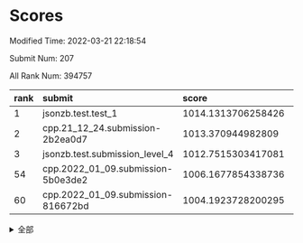 # Scores

Modified Time: 2022-03-21 22:18:54

Submit Num: 207

All Rank Num: 394757

| rank |               submit               |       score        |       sigma        | pk_num |
| :--- | :--------------------------------- | :----------------- | :----------------- | :----- |
| 1    | jsonzb.test.test_1                 | 1014.1313706258426 | 0.8153311869067791 | 7629   |
| 2    | cpp.21_12_24.submission-2b2ea0d7   | 1013.370944982809  | 0.8130623799070538 | 7634   |
| 3    | jsonzb.test.submission_level_4     | 1012.7515303417081 | 0.8076927332347072 | 7631   |
| 54   | cpp.2022_01_09.submission-5b0e3de2 | 1006.1677854338736 | 0.7239428337285551 | 7626   |
| 60   | cpp.2022_01_09.submission-816672bd | 1004.1923728200295 | 0.7192765341553472 | 7627   |


<details>
<summary>全部</summary>

| rank |                 submit                 |       score        |       sigma        | pk_num |
| :--- | :------------------------------------- | :----------------- | :----------------- | :----- |
| 1    | jsonzb.test.test_1                     | 1014.1313706258426 | 0.8153311869067791 | 7629   |
| 2    | cpp.21_12_24.submission-2b2ea0d7       | 1013.370944982809  | 0.8130623799070538 | 7634   |
| 3    | jsonzb.test.submission_level_4         | 1012.7515303417081 | 0.8076927332347072 | 7631   |
| 4    | gobigger.level_3.submission_level_3_4  | 1011.6302054403271 | 0.769332631667476  | 7626   |
| 5    | gobigger.level_3.submission_level_3_24 | 1011.3129682963572 | 0.7728001224145071 | 7628   |
| 6    | gobigger.level_3.submission_level_3_10 | 1011.1925076534815 | 0.7537845608826613 | 7627   |
| 7    | gobigger.level_3.submission_level_3_5  | 1011.1637272397835 | 0.7781689108128221 | 7627   |
| 8    | gobigger.level_3.submission_level_3_27 | 1011.1353775084    | 0.7772459475123525 | 7632   |
| 9    | gobigger.level_3.submission_level_3_15 | 1011.0593404727391 | 0.7664030204866791 | 7624   |
| 10   | gobigger.level_3.submission_level_3_45 | 1010.9678830249425 | 0.7892662125297109 | 7626   |
| 11   | gobigger.level_3.submission_level_3_7  | 1010.9554833433879 | 0.7708414181895055 | 7627   |
| 12   | gobigger.level_3.submission_level_3_18 | 1010.9176331866938 | 0.7722085068634608 | 7627   |
| 13   | gobigger.level_3.submission_level_3_35 | 1010.8045581965974 | 0.7709802792051798 | 7630   |
| 14   | gobigger.level_3.submission_level_3_32 | 1010.7539486808928 | 0.7882787363679327 | 7631   |
| 15   | gobigger.level_3.submission_level_3_12 | 1010.7366842692505 | 0.7480759342966782 | 7623   |
| 16   | gobigger.level_3.submission_level_3_8  | 1010.6654724886309 | 0.7669331976096108 | 7628   |
| 17   | gobigger.level_3.submission_level_3_9  | 1010.6429038353982 | 0.7704588601756821 | 7630   |
| 18   | gobigger.level_3.submission_level_3_44 | 1010.6025612403911 | 0.7493503705072445 | 7627   |
| 19   | gobigger.level_3.submission_level_3_21 | 1010.6024384650744 | 0.7740144142452622 | 7628   |
| 20   | gobigger.level_3.submission_level_3_37 | 1010.5733830575767 | 0.7831228083090884 | 7625   |
| 21   | gobigger.level_3.submission_level_3_3  | 1010.5665896693898 | 0.7697322798782577 | 7631   |
| 22   | gobigger.level_3.submission_level_3_22 | 1010.5146384250005 | 0.7615817504108559 | 7632   |
| 23   | gobigger.level_3.submission_level_3_2  | 1010.5060583060384 | 0.7485785229476596 | 7629   |
| 24   | gobigger.level_3.submission_level_3_26 | 1010.3026147949357 | 0.7539823641590019 | 7625   |
| 25   | gobigger.level_3.submission_level_3_19 | 1010.2195460836806 | 0.7684706892048101 | 7628   |
| 26   | gobigger.level_3.submission_level_3_48 | 1010.194045480844  | 0.7478504771923719 | 7627   |
| 27   | gobigger.level_3.submission_level_3_42 | 1010.1000887431103 | 0.7653108530919941 | 7627   |
| 28   | gobigger.level_3.submission_level_3_1  | 1010.066539299464  | 0.7696786470455484 | 7626   |
| 29   | gobigger.level_3.submission_level_3_43 | 1010.0078383789498 | 0.7592125612451746 | 7628   |
| 30   | gobigger.level_3.submission_level_3_40 | 1009.8986865768534 | 0.7365059317099919 | 7629   |
| 31   | gobigger.level_3.submission_level_3_14 | 1009.8405100651761 | 0.7239478346861554 | 7627   |
| 32   | gobigger.level_3.submission_level_3_28 | 1009.8214585467744 | 0.7446758796029709 | 7632   |
| 33   | gobigger.level_3.submission_level_3_0  | 1009.7242543152996 | 0.7389549301579286 | 7632   |
| 34   | gobigger.level_3.submission_level_3_11 | 1009.7139600788008 | 0.7607828344054404 | 7634   |
| 35   | gobigger.level_3.submission_level_3_31 | 1009.6848067079471 | 0.739348931101826  | 7631   |
| 36   | gobigger.level_3.submission_level_3_20 | 1009.6797948104445 | 0.744439163957282  | 7627   |
| 37   | gobigger.level_3.submission_level_3_16 | 1009.660435138878  | 0.7707928492812073 | 7632   |
| 38   | gobigger.level_3.submission_level_3_41 | 1009.4378585306846 | 0.7637887378667891 | 7624   |
| 39   | gobigger.level_3.submission_level_3_49 | 1009.3262812152067 | 0.7475885172482005 | 7625   |
| 40   | gobigger.level_3.submission_level_3_13 | 1009.2341560906357 | 0.7495739526961596 | 7627   |
| 41   | gobigger.level_3.submission_level_3_34 | 1009.1630630530033 | 0.7511699963755601 | 7627   |
| 42   | gobigger.level_3.submission_level_3_39 | 1009.1096633748367 | 0.7298427718973056 | 7630   |
| 43   | gobigger.level_3.submission_level_3_36 | 1009.0934338432428 | 0.7599818581186512 | 7631   |
| 44   | gobigger.level_3.submission_level_3_33 | 1009.0633082344035 | 0.7490749991930096 | 7629   |
| 45   | gobigger.level_3.submission_level_3_46 | 1009.0305279031365 | 0.7569187575496477 | 7633   |
| 46   | gobigger.level_3.submission_level_3_23 | 1009.0159725967673 | 0.7444283658102887 | 7631   |
| 47   | gobigger.level_3.submission_level_3_47 | 1008.9280342606247 | 0.7495178634672045 | 7629   |
| 48   | gobigger.level_3.submission_level_3_38 | 1008.7112342274488 | 0.759562234470169  | 7630   |
| 49   | gobigger.level_3.submission_level_3_6  | 1008.6885458281461 | 0.739212615406236  | 7631   |
| 50   | gobigger.level_3.submission_level_3_29 | 1008.4765379353257 | 0.7449443677677131 | 7631   |
| 51   | gobigger.level_3.submission_level_3_17 | 1008.0743244968253 | 0.7525254201127456 | 7630   |
| 52   | gobigger.level_3.submission_level_3_30 | 1007.813607959797  | 0.7438820361111235 | 7625   |
| 53   | gobigger.level_3.submission_level_3_25 | 1007.1702601473006 | 0.7468167575663012 | 7627   |
| 54   | cpp.2022_01_09.submission-5b0e3de2     | 1006.1677854338736 | 0.7239428337285551 | 7626   |
| 55   | gobigger.level_1.submission_level_1_35 | 1005.2627331708078 | 0.7210252733053466 | 7624   |
| 56   | gobigger.level_1.submission_level_1_24 | 1004.6914320423253 | 0.7196779499395071 | 7622   |
| 57   | gobigger.level_1.submission_level_1_1  | 1004.5695104843873 | 0.7197490399845947 | 7621   |
| 58   | gobigger.level_1.submission_level_1_18 | 1004.4059395519859 | 0.7256139567083073 | 7627   |
| 59   | gobigger.level_1.submission_level_1_40 | 1004.2445115226485 | 0.7237996405304317 | 7625   |
| 60   | cpp.2022_01_09.submission-816672bd     | 1004.1923728200295 | 0.7192765341553472 | 7627   |
| 61   | gobigger.level_1.submission_level_1_49 | 1004.1761246128297 | 0.7166108290322241 | 7625   |
| 62   | gobigger.level_1.submission_level_1_22 | 1004.175005082106  | 0.7151833006563304 | 7625   |
| 63   | gobigger.level_1.submission_level_1_23 | 1004.0692187078502 | 0.7209240409793192 | 7624   |
| 64   | gobigger.level_1.submission_level_1_21 | 1004.0423861801638 | 0.7114501547912673 | 7628   |
| 65   | gobigger.level_1.submission_level_1_17 | 1004.0262440505751 | 0.7271909351660276 | 7634   |
| 66   | gobigger.level_1.submission_level_1_30 | 1004.0155523674011 | 0.7102363381358974 | 7625   |
| 67   | gobigger.level_1.submission_level_1_11 | 1003.9545770413599 | 0.7181839985913064 | 7623   |
| 68   | gobigger.level_1.submission_level_1_33 | 1003.9169315769424 | 0.7149417810559319 | 7630   |
| 69   | gobigger.level_1.submission_level_1_16 | 1003.8858493551593 | 0.7243346069460361 | 7628   |
| 70   | gobigger.level_1.submission_level_1_8  | 1003.8302148721269 | 0.7235881490310394 | 7627   |
| 71   | gobigger.level_1.submission_level_1_27 | 1003.8167990344879 | 0.7136504821926254 | 7629   |
| 72   | gobigger.level_1.submission_level_1_26 | 1003.7548857013638 | 0.7159689279528776 | 7627   |
| 73   | gobigger.level_1.submission_level_1_29 | 1003.6952183421685 | 0.7272056403374799 | 7629   |
| 74   | gobigger.level_1.submission_level_1_9  | 1003.6167731613093 | 0.7180104143485271 | 7628   |
| 75   | gobigger.level_1.submission_level_1_36 | 1003.6074505330936 | 0.7165619233923123 | 7631   |
| 76   | gobigger.level_1.submission_level_1_2  | 1003.5970681707246 | 0.7123548661956781 | 7626   |
| 77   | gobigger.level_1.submission_level_1_28 | 1003.5616038704666 | 0.7284866800710311 | 7628   |
| 78   | gobigger.level_1.submission_level_1_13 | 1003.5489177077163 | 0.7262223514942932 | 7621   |
| 79   | gobigger.level_1.submission_level_1_43 | 1003.5300976254765 | 0.71897269857743   | 7630   |
| 80   | gobigger.level_1.submission_level_1_42 | 1003.5290853807863 | 0.7236274491771763 | 7627   |
| 81   | gobigger.level_1.submission_level_1_41 | 1003.4893680455409 | 0.7206140771092355 | 7634   |
| 82   | gobigger.level_1.submission_level_1_32 | 1003.3440487704129 | 0.7081471899402701 | 7626   |
| 83   | gobigger.level_1.submission_level_1_5  | 1003.2708175242509 | 0.7050346341108634 | 7631   |
| 84   | gobigger.level_1.submission_level_1_48 | 1003.2640760243927 | 0.7262851312306926 | 7627   |
| 85   | gobigger.level_1.submission_level_1_37 | 1003.2048853067619 | 0.7183508309540001 | 7627   |
| 86   | gobigger.level_1.submission_level_1_31 | 1003.1241232414452 | 0.7192186682749028 | 7626   |
| 87   | gobigger.level_1.submission_level_1_47 | 1003.0747025230103 | 0.7196626744085823 | 7627   |
| 88   | gobigger.level_1.submission_level_1_46 | 1003.0678477537843 | 0.7176132431642698 | 7621   |
| 89   | gobigger.level_1.submission_level_1_19 | 1003.0293137453309 | 0.7129114073922044 | 7624   |
| 90   | gobigger.level_1.submission_level_1_44 | 1003.0248722183617 | 0.7188732683275797 | 7620   |
| 91   | gobigger.level_1.submission_level_1_14 | 1002.9972505228878 | 0.715062572928647  | 7630   |
| 92   | gobigger.level_1.submission_level_1_15 | 1002.9937167041576 | 0.7154161265605753 | 7636   |
| 93   | gobigger.level_1.submission_level_1_3  | 1002.8939572840927 | 0.7213604366107563 | 7628   |
| 94   | gobigger.level_1.submission_level_1_38 | 1002.8868186654654 | 0.7259611059076393 | 7634   |
| 95   | gobigger.level_1.submission_level_1_7  | 1002.8625416720721 | 0.725215453799206  | 7630   |
| 96   | gobigger.level_1.submission_level_1_4  | 1002.8498351382802 | 0.7200386225523935 | 7632   |
| 97   | gobigger.level_1.submission_level_1_34 | 1002.7190069235854 | 0.7183582090629581 | 7629   |
| 98   | gobigger.level_1.submission_level_1_10 | 1002.614211256751  | 0.7145206364046668 | 7631   |
| 99   | gobigger.level_1.submission_level_1_25 | 1002.5493102173243 | 0.7293248270900776 | 7625   |
| 100  | gobigger.level_1.submission_level_1_45 | 1002.5339655973017 | 0.701397304380947  | 7631   |
| 101  | gobigger.level_1.submission_level_1_20 | 1002.2559477686191 | 0.7230401275332629 | 7633   |
| 102  | gobigger.level_1.submission_level_1_6  | 1002.148170197679  | 0.7144027825102532 | 7627   |
| 103  | gobigger.level_1.submission_level_1_0  | 1002.0255037737842 | 0.7117091495002572 | 7624   |
| 104  | gobigger.level_1.submission_level_1_39 | 1001.9506685100177 | 0.7218865438569863 | 7630   |
| 105  | gobigger.level_1.submission_level_1_12 | 1001.4425098943339 | 0.7143753228593444 | 7632   |
| 106  | gobigger.random.submission_random_28   | 998.1943767520094  | 0.7202197872610433 | 7630   |
| 107  | gobigger.random.submission_random_43   | 997.0199288198855  | 0.7083397883407614 | 7635   |
| 108  | gobigger.random.submission_random_47   | 996.8554583829011  | 0.7051260866302491 | 7627   |
| 109  | gobigger.random.submission_random_8    | 996.806813450115   | 0.7060944112712989 | 7627   |
| 110  | gobigger.random.submission_random_19   | 996.8021317621594  | 0.7114213017376039 | 7625   |
| 111  | gobigger.random.submission_random_20   | 996.6790684118245  | 0.7058143004522118 | 7628   |
| 112  | gobigger.random.submission_random_41   | 996.6356071172208  | 0.7050932109053423 | 7628   |
| 113  | gobigger.random.submission_random_15   | 996.6252420587231  | 0.7120778554010257 | 7625   |
| 114  | gobigger.random.submission_random_13   | 996.5594220394015  | 0.7038835364780992 | 7631   |
| 115  | gobigger.random.submission_random_3    | 996.5139895517086  | 0.7058644708841315 | 7630   |
| 116  | gobigger.random.submission_random_46   | 996.3335525154228  | 0.7029699210478246 | 7625   |
| 117  | gobigger.random.submission_random_49   | 996.303595102133   | 0.7006566307007693 | 7629   |
| 118  | gobigger.random.submission_random_26   | 996.3008119293053  | 0.7034942084967857 | 7628   |
| 119  | gobigger.random.submission_random_5    | 996.2937579116942  | 0.7219909712763257 | 7627   |
| 120  | gobigger.random.submission_random_7    | 996.2234636971531  | 0.7071010931966734 | 7634   |
| 121  | gobigger.random.submission_random_38   | 996.2184858460654  | 0.7117980722220917 | 7637   |
| 122  | gobigger.random.submission_random_45   | 996.2169164219227  | 0.7019361105765943 | 7628   |
| 123  | gobigger.random.submission_random_40   | 996.1728590903268  | 0.7013280045493673 | 7627   |
| 124  | gobigger.random.submission_random_36   | 996.1380809894357  | 0.6974032876868781 | 7629   |
| 125  | gobigger.random.submission_random_24   | 996.130824549804   | 0.7066716367300779 | 7626   |
| 126  | gobigger.random.submission_random_48   | 996.1106999297783  | 0.7008133095898348 | 7629   |
| 127  | gobigger.random.submission_random_31   | 996.099967170931   | 0.7086220882601445 | 7630   |
| 128  | gobigger.random.submission_random_30   | 996.096682283051   | 0.7087946981712766 | 7626   |
| 129  | gobigger.random.submission_random_32   | 996.0949124238795  | 0.7190744872713076 | 7630   |
| 130  | gobigger.random.submission_random_23   | 995.8845515346733  | 0.7008630350838116 | 7625   |
| 131  | gobigger.random.submission_random_25   | 995.8631377977533  | 0.7005716102108422 | 7625   |
| 132  | gobigger.random.submission_random_4    | 995.8565661816524  | 0.7200257214379084 | 7627   |
| 133  | gobigger.random.submission_random_1    | 995.8521330075115  | 0.7123605002165766 | 7626   |
| 134  | gobigger.random.submission_random_37   | 995.8318449122113  | 0.715239440293231  | 7626   |
| 135  | gobigger.random.submission_random_21   | 995.7981001535178  | 0.7219395851947747 | 7632   |
| 136  | gobigger.random.submission_random_0    | 995.7798855415684  | 0.7096629446770908 | 7624   |
| 137  | gobigger.random.submission_random_9    | 995.7468087513249  | 0.7050994486924093 | 7631   |
| 138  | gobigger.random.submission_random_18   | 995.7102637085243  | 0.7109784053670004 | 7625   |
| 139  | gobigger.random.submission_random_39   | 995.7022562329652  | 0.7103823182727789 | 7630   |
| 140  | gobigger.random.submission_random_34   | 995.6650182759755  | 0.7072613267050766 | 7628   |
| 141  | gobigger.random.submission_random_16   | 995.6123053765276  | 0.7233960006759601 | 7629   |
| 142  | gobigger.random.submission_random_42   | 995.5755088998562  | 0.7073434087335836 | 7628   |
| 143  | gobigger.random.submission_random_44   | 995.5439665723217  | 0.7046103170363174 | 7629   |
| 144  | gobigger.random.submission_random_22   | 995.5065693058323  | 0.7063505098664031 | 7632   |
| 145  | gobigger.random.submission_random_33   | 995.4791685604404  | 0.7208978145342457 | 7630   |
| 146  | gobigger.random.submission_random_2    | 995.4492980367704  | 0.7048824660420872 | 7632   |
| 147  | gobigger.random.submission_random_17   | 995.446000460032   | 0.7132186903639256 | 7626   |
| 148  | gobigger.random.submission_random_6    | 995.4170463758235  | 0.6956185486502202 | 7625   |
| 149  | gobigger.random.submission_random_11   | 995.3667397762562  | 0.7236077157105458 | 7636   |
| 150  | gobigger.random.submission_random_10   | 995.3450298989774  | 0.7036722724724249 | 7628   |
| 151  | gobigger.random.submission_random_14   | 995.2594446473731  | 0.7098930794250605 | 7629   |
| 152  | gobigger.random.submission_random_12   | 995.0930913520934  | 0.7150472450058566 | 7631   |
| 153  | gobigger.random.submission_random_35   | 995.0455586725054  | 0.7070291876707745 | 7634   |
| 154  | gobigger.random.submission_random_27   | 994.9555521670428  | 0.7205270717760079 | 7630   |
| 155  | gobigger.random.submission_random_29   | 994.4407469607233  | 0.7038450029932438 | 7626   |
| 156  | gobigger.level_2.submission_level_2_5  | 993.612215697412   | 0.7253028559653597 | 7627   |
| 157  | gobigger.level_2.submission_level_2_35 | 993.6117727637691  | 0.7236608802644711 | 7633   |
| 158  | gobigger.level_2.submission_level_2_41 | 993.3810218837713  | 0.7353146271305757 | 7628   |
| 159  | gobigger.level_2.submission_level_2_3  | 993.1754276999375  | 0.7349026792056871 | 7622   |
| 160  | gobigger.level_2.submission_level_2_18 | 993.1426035903619  | 0.7372388043233323 | 7623   |
| 161  | gobigger.level_2.submission_level_2_40 | 992.9832112620722  | 0.7403766726060673 | 7632   |
| 162  | gobigger.level_2.submission_level_2_39 | 992.9133050947324  | 0.7477071504321244 | 7632   |
| 163  | gobigger.level_2.submission_level_2_36 | 992.8349210542032  | 0.7263380494631403 | 7631   |
| 164  | gobigger.level_2.submission_level_2_28 | 992.8269990374171  | 0.7499000562149233 | 7631   |
| 165  | gobigger.level_2.submission_level_2_1  | 992.6202430717332  | 0.72883077993067   | 7630   |
| 166  | gobigger.level_2.submission_level_2_44 | 992.5373365376183  | 0.7571896040245365 | 7632   |
| 167  | gobigger.level_2.submission_level_2_23 | 992.4959663604564  | 0.7275573217822132 | 7625   |
| 168  | gobigger.level_2.submission_level_2_13 | 992.4793153590185  | 0.7423368462662941 | 7631   |
| 169  | gobigger.level_2.submission_level_2_22 | 992.4384464468612  | 0.7428581356406916 | 7625   |
| 170  | gobigger.level_2.submission_level_2_7  | 992.4375648557169  | 0.7442547107144984 | 7631   |
| 171  | gobigger.level_2.submission_level_2_25 | 992.4363140813132  | 0.7591219775565733 | 7627   |
| 172  | gobigger.level_2.submission_level_2_15 | 992.4111365794536  | 0.7440648295256257 | 7625   |
| 173  | gobigger.level_2.submission_level_2_33 | 992.3981159855645  | 0.735156488740254  | 7628   |
| 174  | gobigger.level_2.submission_level_2_10 | 992.3633058608895  | 0.7432614941939303 | 7626   |
| 175  | gobigger.level_2.submission_level_2_48 | 992.3112800827296  | 0.7329831409039552 | 7628   |
| 176  | gobigger.level_2.submission_level_2_14 | 992.1947658875403  | 0.7516228357110321 | 7626   |
| 177  | gobigger.level_2.submission_level_2_16 | 992.1911242583825  | 0.7485726379577582 | 7629   |
| 178  | gobigger.level_2.submission_level_2_20 | 992.1627922049335  | 0.7478713193774472 | 7622   |
| 179  | gobigger.level_2.submission_level_2_8  | 992.1572710466994  | 0.7276716362278249 | 7630   |
| 180  | gobigger.level_2.submission_level_2_12 | 992.1503505782351  | 0.7591584683939304 | 7627   |
| 181  | gobigger.level_2.submission_level_2_17 | 992.1175613783369  | 0.7377458154786491 | 7629   |
| 182  | gobigger.level_2.submission_level_2_32 | 992.0033243109243  | 0.7315629275406548 | 7631   |
| 183  | gobigger.level_2.submission_level_2_47 | 991.9727452824076  | 0.7556743357652006 | 7627   |
| 184  | gobigger.level_2.submission_level_2_34 | 991.9349521644656  | 0.7544165587997452 | 7627   |
| 185  | gobigger.level_2.submission_level_2_11 | 991.9183713157271  | 0.7391936097623428 | 7628   |
| 186  | gobigger.level_2.submission_level_2_49 | 991.8801756360002  | 0.7363300006951998 | 7626   |
| 187  | gobigger.level_2.submission_level_2_46 | 991.784039308109   | 0.7573808802081003 | 7629   |
| 188  | gobigger.level_2.submission_level_2_45 | 991.7392085847622  | 0.7382750998650545 | 7629   |
| 189  | gobigger.level_2.submission_level_2_37 | 991.706450493159   | 0.7366679560743747 | 7625   |
| 190  | gobigger.level_2.submission_level_2_31 | 991.6680575081047  | 0.7414456413148737 | 7628   |
| 191  | gobigger.level_2.submission_level_2_43 | 991.6565865056041  | 0.7575835053159148 | 7630   |
| 192  | gobigger.level_2.submission_level_2_9  | 991.5856728972238  | 0.7514204827337164 | 7624   |
| 193  | gobigger.level_2.submission_level_2_4  | 991.5807566192473  | 0.7397278172869357 | 7628   |
| 194  | gobigger.level_2.submission_level_2_30 | 991.4546851027532  | 0.7626894276637105 | 7631   |
| 195  | gobigger.level_2.submission_level_2_26 | 991.3658653600455  | 0.7454500748113563 | 7629   |
| 196  | gobigger.level_2.submission_level_2_2  | 991.3212882619537  | 0.7755772305133578 | 7631   |
| 197  | gobigger.level_2.submission_level_2_6  | 991.2937094244085  | 0.7565577898203709 | 7625   |
| 198  | gobigger.level_2.submission_level_2_19 | 991.281360227958   | 0.7716009657496479 | 7628   |
| 199  | gobigger.level_2.submission_level_2_21 | 991.2777782835643  | 0.7572659770433185 | 7630   |
| 200  | gobigger.level_2.submission_level_2_42 | 991.2376252634168  | 0.7584557196377927 | 7629   |
| 201  | gobigger.level_2.submission_level_2_24 | 991.1433822782426  | 0.7596233321761087 | 7626   |
| 202  | gobigger.level_2.submission_level_2_27 | 991.082447222067   | 0.7601750432523182 | 7629   |
| 203  | gobigger.level_2.submission_level_2_0  | 991.0034473652662  | 0.746690012675682  | 7629   |
| 204  | gobigger.level_2.submission_level_2_29 | 990.7005157505919  | 0.7882892390038795 | 7623   |
| 205  | gobigger.level_2.submission_level_2_38 | 990.5883244590997  | 0.7621177036854222 | 7625   |
| 206  | gobigger.none.submission_none_0        | 974.8728653403592  | 1.6065911177828018 | 7627   |
| 207  | gobigger.none.submission_none_1        | 973.6226428029598  | 1.7176674767999198 | 7623   |

</details>